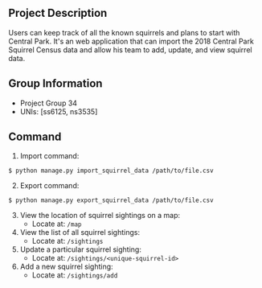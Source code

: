 ## Project Description
Users can keep track of all the known squirrels and plans to start with Central Park. 
It's an web application that can import the 2018 Central Park Squirrel Census data and allow his team to add, update, and view squirrel data.

## Group Information
- Project Group 34
- UNIs: [ss6125, ns3535]

## Command
1. Import command:
```
$ python manage.py import_squirrel_data /path/to/file.csv
```
2. Export command:
```
$ python manage.py export_squirrel_data /path/to/file.csv
```
3. View the location of squirrel sightings on a map:
   - Locate at: ```/map```
4. View the list of all squirrel sightings:
   - Locate at: ```/sightings```
5. Update a particular squirrel sighting:
   - Locate at: ```/sightings/<unique-squirrel-id>```
6. Add a new squirrel sighting:
   - Locate at: ```/sightings/add```

